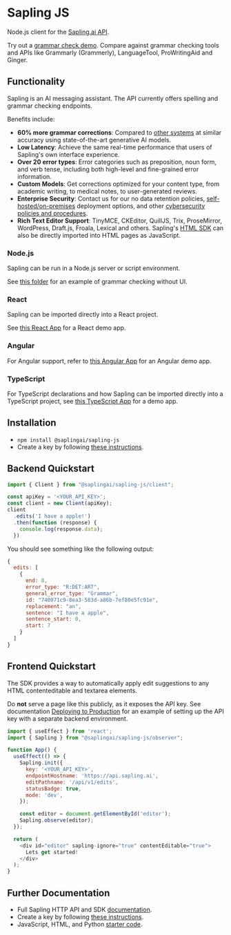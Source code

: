# Sapling JS

Node.js client for the [Sapling.ai API](https://sapling.ai/api).

Try out a [grammar check demo](https://sapling.ai/grammar-check).
Compare against grammar checking tools and APIs like Grammarly (Grammerly), LanguageTool, ProWritingAid and Ginger.

## Functionality

Sapling is an AI messaging assistant.
The API currently offers spelling and grammar checking endpoints.

Benefits include:
- **60% more grammar corrections**: Compared to [other systems](https://sapling.ai/comparison/api) at similar accuracy using state-of-the-art generative AI models.
- **Low Latency**: Achieve the same real-time performance that users of Sapling's own interface experience.
- **Over 20 error types**: Error categories such as preposition, noun form, and verb tense, including both high-level and fine-grained error information.
- **Custom Models**: Get corrections optimized for your content type, from academic writing, to medical notes, to user-generated reviews.
- **Enterprise Security**: Contact us for our no data retention policies, [self-hosted/on-premises](https://sapling.ai/onprem) deployment options, and other [cybersecurity policies and procedures](https://sapling.ai/security).
- **Rich Text Editor Support**: TinyMCE, CKEditor, QuillJS, Trix, ProseMirror, WordPress, Draft.js, Froala, Lexical and others. Sapling's [HTML SDK](https://sapling.ai/docs/sdk/HTML/quickstart) can also be directly imported into HTML pages as JavaScript.

### Node.js

Sapling can be run in a Node.js server or script environment.

See [this folder](https://github.com/saplingai/sapling-samples/tree/master/javascript/script) for an example of grammar checking without UI.

### React

Sapling can be imported directly into a React project.

See [this React App](https://github.com/saplingai/sapling-samples/tree/master/javascript/react-app) for a React demo app.

### Angular

For Angular support, refer to [this Angular App](https://github.com/saplingai/sapling-samples/tree/master/javascript/angular-app) for an Angular demo app.

### TypeScript

For TypeScript declarations and how Sapling can be imported directly into a TypeScript project, see [this TypeScript App](https://github.com/saplingai/sapling-samples/tree/master/javascript/angular-app) for a demo app.

## Installation

- `npm install @saplingai/sapling-js`
- Create a key by following [these instructions](https://sapling.ai/docs/api/api-access).

## Backend Quickstart

```javascript
import { Client } from "@saplingai/sapling-js/client";

const apiKey = '<YOUR_API_KEY>';
const client = new Client(apiKey);
client
  .edits('I have a apple!')
  .then(function (response) {
    console.log(response.data);
  })
```

You should see something like the following output:

```javascript
{
  edits: [
    {
      end: 8,
      error_type: "R:DET:ART",
      general_error_type: "Grammar",
      id: "740071c9-8ea3-583d-a86b-7ef80e5fc91e",
      replacement: "an",
      sentence: "I have a apple",
      sentence_start: 0,
      start: 7
    }
  ]
}
```

## Frontend Quickstart

The SDK provides a way to automatically apply edit suggestions to any HTML contenteditable and textarea elements.

Do **not** serve a page like this publicly, as it exposes the API key. See documentation [Deploying to Production](https://sapling.ai/docs/sdk/JavaScript/frontend_documentation#deploying-to-production) for an example of setting up the API key with a separate backend environment.

```javascript
import { useEffect } from 'react';
import { Sapling } from "@saplingai/sapling-js/observer";

function App() {
  useEffect(() => {
    Sapling.init({
      key: '<YOUR_API_KEY>',
      endpointHostname: 'https://api.sapling.ai',
      editPathname: '/api/v1/edits',
      statusBadge: true,
      mode: 'dev',
    });

    const editor = document.getElementById('editor');
    Sapling.observe(editor);
  });

  return (
    <div id="editor" sapling-ignore="true" contentEditable="true">
      Lets get started!
    </div>
  );
}
```

## Further Documentation

- Full Sapling HTTP API and SDK [documentation](https://sapling.ai/docs).
- Create a key by following [these instructions](https://sapling.ai/docs/api/api-access).
- JavaScript, HTML, and Python [starter code](https://github.com/saplingai/sapling-samples).